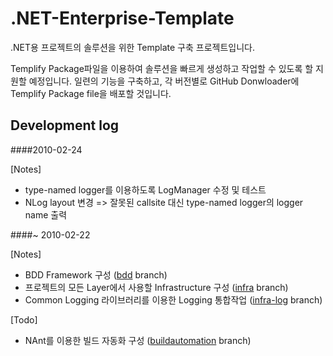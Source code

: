 ﻿.NET-Enterprise-Template
========================

.NET용 프로젝트의 솔루션을 위한 Template 구축 프로젝트입니다.

Templify Package파일을 이용하여 솔루션을 빠르게 생성하고 작업할 수 있도록 할 지원할 예정입니다.
일련의 기능을 구축하고, 각 버전별로 GitHub Donwloader에 Templify Package file을 배포할 것입니다.


Development log
---------------

####2010-02-24

[Notes]

* type-named logger를 이용하도록 LogManager 수정 및 테스트
* NLog layout 변경 => 잘못된 callsite 대신 type-named logger의 logger name 출력


####~ 2010-02-22

[Notes]

* BDD Framework 구성 ([bdd](https://github.com/Dreameris/.NET-Enterprise-Template/tree/bdd) branch)
* 프로젝트의 모든 Layer에서 사용할 Infrastructure 구성 ([infra](https://github.com/Dreameris/.NET-Enterprise-Template/tree/infra) branch)
* Common Logging 라이브러리를 이용한 Logging 통합작업 ([infra-log](https://github.com/Dreameris/.NET-Enterprise-Template/tree/infra-log) branch)

[Todo]

* NAnt를 이용한 빌드 자동화 구성 ([buildautomation](https://github.com/Dreameris/.NET-Enterprise-Template/tree/buildautomation) branch)